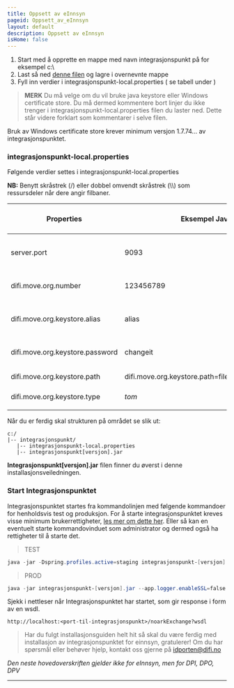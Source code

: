 ```yaml
---
title: Oppsett av eInnsyn 
pageid: Oppsett_av_eInnsyn 
layout: default
description: Oppsett av eInnsyn 
isHome: false
---
```


1. Start med å opprette en mappe med navn integrasjonspunkt på for eksempel c:\
2. Last så ned [denne filen](../resources/integrasjonspunkt-local.properties) og lagre i overnevnte mappe
3. Fyll inn verdier i integrasjonspunkt-local.properties ( se tabell under ) 

> **MERK** Du må velge om du vil bruke java keystore eller Windows certificate store. Du må dermed kommentere bort linjer du ikke trenger i integrasjonspunkt-local.properties filen du laster ned. Dette står videre forklart som kommentarer i selve filen.

Bruk av Windows certificate store krever minimum versjon 1.7.74... av integrasjonspunktet.

### integrasjonspunkt-local.properties

Følgende verdier settes i integrasjonspunkt-local.properties

**NB:** Benytt skråstrek (/) eller dobbel omvendt skråstrek (\\\\) som ressursdeler når dere angir filbaner.

| Properties | Eksempel Java Keystore(JKS) |Windows certificate store(WCS)| Beskrivelse | 
| --- | --- | --- | --- |
| server.port | 9093 | 9093 | Portnummer integrasjonspunktet skal kjøre på (default 9093)  | 
| difi.move.org.number | 123456789 | 123456789 |Organisasjonsnummer til din organisasjon (9 siffer) | 
| difi.move.org.keystore.alias  | alias | Egendefinert navn | alias=navnet på virksomhetssertifikatet som ligger i JKS(case sensitivt) | 
| difi.move.org.keystore.password | changeit | *tom* | Passord til java keystore. WCS = sett som blank | 
| difi.move.org.keystore.path | difi.move.org.keystore.path=file:c:/integrasjonspunkt/keystore.jks | *tom* |Path til .jks fil. WCS= sett som blank | 
| difi.move.org.keystore.type | *tom* | WindowsMY| Forteller Java at en skal bruke WCS | 
| | | | |

Når du er ferdig skal strukturen på området se slik ut:
```
c:/
|-- integrasjonspunkt/
   |-- integrasjonspunkt-local.properties
   |-- integrasjonspunkt[versjon].jar
```

**Integrasjonspunkt[versjon].jar** filen finner du øverst i denne installasjonsveiledningen.

### Start Integrasjonspunktet

Integrasjonspunktet startes fra kommandolinjen med følgende kommandoer for henholdsvis test og produksjon. For å starte integrasjonspunktet kreves visse minimum brukerrettigheter, [les mer om dette her](http://difi.github.io/move-integrasjonspunkt/vStaging/#/5_brukerrettigheter). Eller så kan en eventuelt starte kommandovinduet som administrator og dermed også ha rettigheter til å starte det.

> TEST
```powershell
java -jar -Dspring.profiles.active=staging integrasjonspunkt-[versjon].jar --app.logger.enableSSL=false 
```

> PROD
```powershell
java -jar integrasjonspunkt-[versjon].jar --app.logger.enableSSL=false 
```

Sjekk i nettleser når Integrasjonspunktet har startet, som gir response i form av en wsdl.

```
http://localhost:<port-til-integrasjonspunkt>/noarkExchange?wsdl
```


> Har du fulgt installasjonsguiden helt hit så skal du være ferdig med installasjon av integrasjonspunktet for einnsyn, gratulerer! Om du har spørsmål eller behøver hjelp, kontakt oss gjerne på <idporten@difi.no> 

*Den neste hovedoverskriften gjelder ikke for eInnsyn, men for DPI, DPO, DPV*

***
